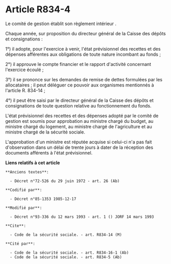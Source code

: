 # Article R834-4

Le comité de gestion établit son règlement intérieur   . 

Chaque année, sur proposition du directeur général de la Caisse des dépôts et consignations : 

1°) il adopte, pour l'exercice à venir, l'état prévisionnel des recettes et des dépenses afférentes aux obligations de toute
nature incombant au fonds ; 

2°) il approuve le compte financier et le rapport d'activité concernant l'exercice écoulé ; 

3°) il se prononce sur les demandes de remise de dettes formulées par les allocataires ; il peut déléguer ce pouvoir aux
organismes mentionnés à l'article R. 834-14 ; 

4°) il peut être saisi par le directeur général de la Caisse des dépôts et consignations de toute question relative au
fonctionnement du fonds. 

L'état prévisionnel des recettes et des dépenses adopté par le comité de gestion est soumis pour approbation au ministre
chargé du budget, au ministre chargé du logement, au ministre chargé de l'agriculture et au ministre chargé de la sécurité
sociale. 

L'approbation d'un ministre est réputée acquise si celui-ci n'a pas fait d'observation dans un délai de trente jours à dater
de la réception des documents afférents à l'état prévisionnel.

**Liens relatifs à cet article**

	**Anciens textes**:

	  - Décret n°72-526 du 29 juin 1972 - art. 26 (Ab)

	**Codifié par**:

	  - Décret n°85-1353 1985-12-17

	**Modifié par**:

	  - Décret n°93-336 du 12 mars 1993 - art. 1 () JORF 14 mars 1993

	**Cite**:

	  - Code de la sécurité sociale. - art. R834-14 (M)

	**Cité par**:

	  - Code de la sécurité sociale. - art. R834-16-1 (Ab)
	  - Code de la sécurité sociale. - art. R834-5 (Ab)
